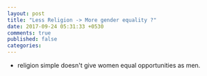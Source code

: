 ```yaml
---
layout: post
title: "Less Religion -> More gender equality ?"
date: 2017-09-24 05:31:33 +0530
comments: true
published: false
categories: 
---
```

- religion simple doesn't give women equal opportunities as men.
